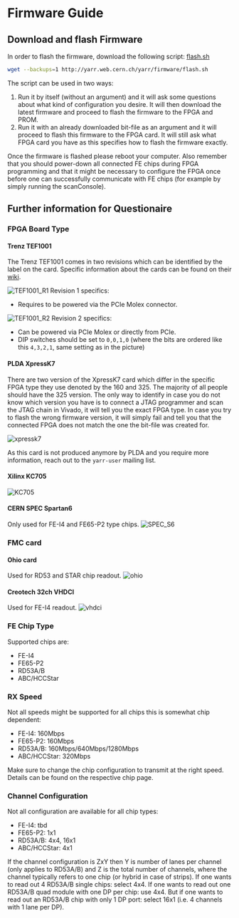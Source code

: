 # Firmware Guide

## Download and flash Firmware

In order to flash the firmware, download the following script: [flash.sh](http://yarr.web.cern.ch/yarr/firmware/flash.sh)

```bash
wget --backups=1 http://yarr.web.cern.ch/yarr/firmware/flash.sh
```

The script can be used in two ways:

1. Run it by itself (without an argument) and it will ask some questions about what kind of configuration you desire. It will then download the latest firmware and proceed to flash the firmware to the FPGA and PROM.
2. Run it with an already downloaded bit-file as an argument and it will proceed to flash this firmware to the FPGA card. It will still ask what FPGA card you have as this specifies how to flash the firmware exactly.

Once the firmware is flashed please reboot your computer. Also remember that you should power-down all connected FE chips during FPGA programming and that it might be necessary to configure the FPGA once before one can successfully communicate with FE chips (for example by simply running the scanConsole).

## Further information for Questionaire

### FPGA Board Type

#### Trenz TEF1001

The Trenz TEF1001 comes in two revisions which can be identified by the label on the card.
Specific information about the cards can be found on their [wiki](https://wiki.trenz-electronic.de/display/PD/TEF1001+TRM).

![TEF1001_R1](images/tef1001_R1.jpg)
Revision 1 specifics:

* Requires to be powered via the PCIe Molex connector.

![TEF1001_R2](images/tef1001_R2.jpg)
Revision 2 specifics:

* Can be powered via PCIe Molex or directly from PCIe.
* DIP switches should be set to ``0,0,1,0`` (where the bits are ordered like this ``4,3,2,1``, same setting as in the picture) 

#### PLDA XpressK7

There are two version of the XpressK7 card which differ in the specific FPGA type they use denoted by the 160 and 325. The majority of all people should have the 325 version. The only way to identify in case you do not know which version you have is to connect a JTAG programmer and scan the JTAG chain in Vivado, it will tell you the exact FPGA type. In case you try to flash the wrong firmware version, it will simply fail and tell you that the connected FPGA does not match the one the bit-file was created for.

![xpressk7](images/xpressk7.jpg)

As this card is not produced anymore by PLDA and you require more information, reach out to the ``yarr-user`` mailing list.

#### Xilinx KC705

![KC705](images/kc705.jpg)

#### CERN SPEC Spartan6

Only used for FE-I4 and FE65-P2 type chips.
![SPEC_S6](images/spec_s6.jpg)

### FMC card

#### Ohio card

Used for RD53 and STAR chip readout.
![ohio](images/ohio_card.jpg)

#### Creotech 32ch VHDCI

Used for FE-I4 readout.
![vhdci](images/32ch_vhdci.jpg)

### FE Chip Type

Supported chips are:

- FE-I4
- FE65-P2
- RD53A/B
- ABC/HCCStar

### RX Speed

Not all speeds might be supported for all chips this is somewhat chip dependent:

- FE-I4: 160Mbps
- FE65-P2: 160Mbps
- RD53A/B: 160Mbps/640Mbps/1280Mbps
- ABC/HCCStar: 320Mbps

Make sure to change the chip configuration to transmit at the right speed. Details can be found on the respective chip page.

### Channel Configuration

Not all configuration are available for all chip types:

- FE-I4: tbd
- FE65-P2: 1x1
- RD53A/B: 4x4, 16x1
- ABC/HCCStar: 4x1

If the channel configuration is ZxY then Y is number of lanes per channel (only applies to RD53A/B) and Z is the total number of channels, where the channel typically refers to one chip (or hybrid in case of strips). If one wants to read out 4 RD53A/B single chips: select 4x4. If one wants to read out one RD53A/B quad module with one DP per chip: use 4x4. But if one wants to read out an RD53A/B chip with only 1 DP port: select 16x1 (i.e. 4 channels with 1 lane per DP).

